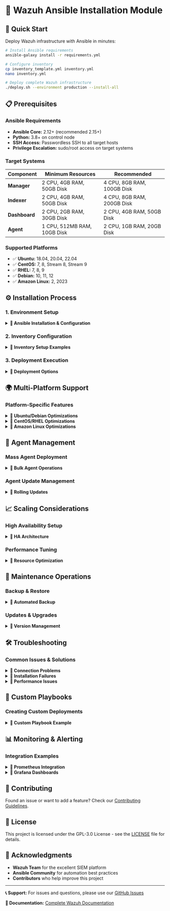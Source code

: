 # 🔧 Wazuh Ansible Installation Module

<!--
Author: Rodrigo Marins Piaba (Fanaticos4tech)
E-Mail: rodrigomarinsp@gmail.com / fanaticos4tech@gmail.com
GitHub: rodrigomarinsp
Instagram: @fanaticos4tech
-->

## 🚀 Quick Start

Deploy Wazuh infrastructure with Ansible in minutes:

```bash
# Install Ansible requirements
ansible-galaxy install -r requirements.yml

# Configure inventory
cp inventory_template.yml inventory.yml
nano inventory.yml

# Deploy complete Wazuh infrastructure
./deploy.sh --environment production --install-all
```

## 📋 Prerequisites

### Ansible Requirements
- **Ansible Core:** 2.12+ (recommended 2.15+)
- **Python:** 3.8+ on control node
- **SSH Access:** Passwordless SSH to all target hosts
- **Privilege Escalation:** sudo/root access on target systems

### Target Systems
| Component | Minimum Resources | Recommended |
|-----------|-------------------|-------------|
| **Manager** | 2 CPU, 4GB RAM, 50GB Disk | 4 CPU, 8GB RAM, 100GB Disk |
| **Indexer** | 2 CPU, 4GB RAM, 50GB Disk | 4 CPU, 8GB RAM, 200GB Disk |
| **Dashboard** | 2 CPU, 2GB RAM, 30GB Disk | 2 CPU, 4GB RAM, 50GB Disk |
| **Agent** | 1 CPU, 512MB RAM, 10GB Disk | 2 CPU, 1GB RAM, 20GB Disk |

### Supported Platforms
- ✅ **Ubuntu:** 18.04, 20.04, 22.04
- ✅ **CentOS:** 7, 8, Stream 8, Stream 9
- ✅ **RHEL:** 7, 8, 9
- ✅ **Debian:** 10, 11, 12
- ✅ **Amazon Linux:** 2, 2023

## ⚙️ Installation Process

### 1. Environment Setup

<details>
<summary><b>🔽 Ansible Installation & Configuration</b></summary>

```bash
# Install Ansible (Ubuntu/Debian)
sudo apt update
sudo apt install -y ansible python3-pip

# Install Ansible (CentOS/RHEL)
sudo yum install -y epel-release
sudo yum install -y ansible python3-pip

# Install additional Python dependencies
pip3 install -r requirements.txt

# Verify installation
ansible --version
```
</details>

### 2. Inventory Configuration

<details>
<summary><b>🔽 Inventory Setup Examples</b></summary>

**Single-Node Deployment:**
```yaml
all:
  children:
    wazuh_cluster:
      children:
        wazuh_manager:
          hosts:
            wazuh-server:
              ansible_host: 192.168.1.100
        wazuh_indexer:
          hosts:
            wazuh-server:
              ansible_host: 192.168.1.100
        wazuh_dashboard:
          hosts:
            wazuh-server:
              ansible_host: 192.168.1.100
```

**Multi-Node Cluster:**
```yaml
all:
  children:
    wazuh_cluster:
      children:
        wazuh_manager:
          hosts:
            manager-01:
              ansible_host: 192.168.1.100
              wazuh_manager_type: master
            manager-02:
              ansible_host: 192.168.1.101
              wazuh_manager_type: worker
        wazuh_indexer:
          hosts:
            indexer-01:
              ansible_host: 192.168.1.110
            indexer-02:
              ansible_host: 192.168.1.111
            indexer-03:
              ansible_host: 192.168.1.112
        wazuh_dashboard:
          hosts:
            dashboard-01:
              ansible_host: 192.168.1.120
    wazuh_agents:
      hosts:
        agent-[01:50]:
          ansible_host: 192.168.1.[150:199]
```
</details>

### 3. Deployment Execution

<details>
<summary><b>🔽 Deployment Options</b></summary>

**Complete Infrastructure:**
```bash
./deploy.sh --environment production --install-all
```

**Individual Components:**
```bash
# Deploy only managers
ansible-playbook -i inventory.yml playbooks/server_deploy.yml --tags wazuh_manager

# Deploy only indexers
ansible-playbook -i inventory.yml playbooks/server_deploy.yml --tags wazuh_indexer

# Deploy only dashboard
ansible-playbook -i inventory.yml playbooks/server_deploy.yml --tags wazuh_dashboard

# Deploy agents
ansible-playbook -i inventory.yml playbooks/agents_deploy.yml
```

**Validation and Testing:**
```bash
# Validate installation
ansible-playbook -i inventory.yml playbooks/validate.yml

# Check service status
ansible all -i inventory.yml -m service -a "name=wazuh-manager state=started"
```
</details>

## 🌍 Multi-Platform Support

### Platform-Specific Features

<details>
<summary><b>🔽 Ubuntu/Debian Optimizations</b></summary>

- APT package management with automatic updates
- UFW firewall configuration
- Systemd service management
- AppArmor profile configuration
- Unattended upgrades setup
</details>

<details>
<summary><b>🔽 CentOS/RHEL Optimizations</b></summary>

- YUM/DNF package management
- FirewallD configuration
- SELinux policy management
- SystemD hardening
- Subscription manager integration (RHEL)
</details>

<details>
<summary><b>🔽 Amazon Linux Optimizations</b></summary>

- YUM package management
- CloudWatch integration ready
- EC2 instance optimization
- AWS SSM agent compatibility
- EBS volume optimization
</details>

## 👥 Agent Management

### Mass Agent Deployment

<details>
<summary><b>🔽 Bulk Agent Operations</b></summary>

**Deploy 100+ Agents:**
```bash
# Configure agent inventory
cat >> inventory.yml << EOF
    production_agents:
      hosts:
        web-server-[01:20]:
          ansible_host: 10.0.1.[10:29]
          wazuh_agent_group: web-servers
        db-server-[01:10]:
          ansible_host: 10.0.2.[10:19]
          wazuh_agent_group: database-servers
EOF

# Deploy with groups
ansible-playbook -i inventory.yml playbooks/agents_deploy.yml --limit production_agents
```

**Agent Group Management:**
```bash
# Create custom agent groups
ansible-playbook -i inventory.yml playbooks/agents_deploy.yml -e "
wazuh_agent_groups:
  - name: web-servers
    rules: web_rules.xml
  - name: database-servers
    rules: db_rules.xml"
```
</details>

### Agent Update Management

<details>
<summary><b>🔽 Rolling Updates</b></summary>

```bash
# Rolling update with 20% batch size
ansible-playbook -i inventory.yml playbooks/agents_deploy.yml   --limit production_agents   --serial 20%   --tags update
```
</details>

## 📈 Scaling Considerations

### High Availability Setup

<details>
<summary><b>🔽 HA Architecture</b></summary>

```yaml
# Load Balancer Configuration
wazuh_dashboard_ha:
  enabled: true
  load_balancer: nginx
  backend_servers:
    - dashboard-01.example.com
    - dashboard-02.example.com

# Manager Cluster
wazuh_manager_cluster:
  enabled: true
  name: wazuh-cluster
  node_name: "{{ ansible_hostname }}"
  node_type: master  # or worker
  key: "{{ wazuh_cluster_key }}"
  bind_addr: "{{ ansible_default_ipv4.address }}"
  nodes:
    - manager-01.example.com
    - manager-02.example.com

# Indexer Cluster
wazuh_indexer_cluster:
  enabled: true
  name: wazuh-indexer-cluster
  master_nodes: 3
  data_nodes: 3
  replica_count: 1
```
</details>

### Performance Tuning

<details>
<summary><b>🔽 Resource Optimization</b></summary>

```yaml
# Manager Performance
wazuh_manager_performance:
  max_agents: 10000
  agent_buffer: 8192
  analysis_threads: 4
  remote_connection_timeout: 60

# Indexer Performance  
wazuh_indexer_performance:
  heap_size: "4g"
  max_open_files: 65536
  thread_pool_search_size: 8
  indices_memory_max_size: "40%"

# Dashboard Performance
wazuh_dashboard_performance:
  max_old_space_size: 4096
  worker_processes: auto
  keepalive_timeout: 65
```
</details>

## 🔄 Maintenance Operations

### Backup & Restore

<details>
<summary><b>🔽 Automated Backup</b></summary>

```bash
# Create backup playbook
ansible-playbook -i inventory.yml playbooks/backup.yml   -e "backup_destination=/backup/wazuh/$(date +%Y%m%d)"

# Restore from backup
ansible-playbook -i inventory.yml playbooks/restore.yml   -e "restore_source=/backup/wazuh/20231201"
```
</details>

### Updates & Upgrades

<details>
<summary><b>🔽 Version Management</b></summary>

```bash
# Update to specific version
ansible-playbook -i inventory.yml playbooks/server_deploy.yml   -e "wazuh_version=4.6.0"   --tags update

# Rolling restart for configuration changes
ansible-playbook -i inventory.yml playbooks/server_deploy.yml   --tags restart   --serial 1
```
</details>

## 🛠️ Troubleshooting

### Common Issues & Solutions

<details>
<summary><b>🔽 Connection Problems</b></summary>

**SSH Key Issues:**
```bash
# Generate and deploy SSH keys
ssh-keygen -t rsa -b 4096 -f ~/.ssh/wazuh_deploy
ssh-copy-id -i ~/.ssh/wazuh_deploy.pub user@target-host

# Test connectivity
ansible all -i inventory.yml -m ping
```

**Privilege Escalation:**
```bash
# Test sudo access
ansible all -i inventory.yml -m command -a "whoami" --become

# Configure passwordless sudo
echo "deploy ALL=(ALL) NOPASSWD:ALL" | sudo tee /etc/sudoers.d/deploy
```
</details>

<details>
<summary><b>🔽 Installation Failures</b></summary>

**Repository Issues:**
```bash
# Clear package cache
ansible all -i inventory.yml -m command -a "apt clean" --become  # Ubuntu/Debian
ansible all -i inventory.yml -m command -a "yum clean all" --become  # CentOS/RHEL

# Verify repository configuration
ansible-playbook -i inventory.yml playbooks/validate.yml --tags repositories
```

**Service Startup Issues:**
```bash
# Check service status
ansible all -i inventory.yml -m systemd -a "name=wazuh-manager state=started" --become

# View logs
ansible all -i inventory.yml -m command -a "journalctl -u wazuh-manager --no-pager"
```
</details>

<details>
<summary><b>🔽 Performance Issues</b></summary>

**Resource Monitoring:**
```bash
# Check system resources
ansible all -i inventory.yml -m command -a "free -h && df -h && top -bn1"

# Monitor Wazuh processes
ansible all -i inventory.yml -m command -a "ps aux | grep wazuh"
```

**Network Connectivity:**
```bash
# Test network connectivity between components
ansible-playbook -i inventory.yml playbooks/validate.yml --tags connectivity

# Check firewall status
ansible all -i inventory.yml -m command -a "ufw status" --become  # Ubuntu
ansible all -i inventory.yml -m command -a "firewall-cmd --list-all" --become  # CentOS/RHEL
```
</details>

## 🔧 Custom Playbooks

### Creating Custom Deployments

<details>
<summary><b>🔽 Custom Playbook Example</b></summary>

```yaml
---
- name: Custom Wazuh Deployment
  hosts: wazuh_cluster
  become: yes
  vars:
    custom_rules_dir: /var/ossec/etc/rules
    custom_decoders_dir: /var/ossec/etc/decoders
  
  tasks:
    - name: Deploy custom rules
      copy:
        src: "{{ item }}"
        dest: "{{ custom_rules_dir }}/"
        owner: ossec
        group: ossec
        mode: '0640'
      with_fileglob:
        - "../files/rules/*.xml"
      notify: restart wazuh-manager
    
    - name: Deploy custom decoders
      copy:
        src: "{{ item }}"
        dest: "{{ custom_decoders_dir }}/"
        owner: ossec
        group: ossec
        mode: '0640'
      with_fileglob:
        - "../files/decoders/*.xml"
      notify: restart wazuh-manager
```
</details>

## 📊 Monitoring & Alerting

### Integration Examples

<details>
<summary><b>🔽 Prometheus Integration</b></summary>

```yaml
# Enable Prometheus metrics
wazuh_prometheus:
  enabled: true
  port: 9200
  endpoint: /metrics
  scrape_interval: 30s
```
</details>

<details>
<summary><b>🔽 Grafana Dashboards</b></summary>

```bash
# Deploy Grafana dashboards
ansible-playbook -i inventory.yml playbooks/monitoring.yml --tags grafana
```
</details>

## 🤝 Contributing

Found an issue or want to add a feature? Check our [Contributing Guidelines](../CONTRIBUTING.md).

## 📄 License

This project is licensed under the GPL-3.0 License - see the [LICENSE](../LICENSE) file for details.

## 🙏 Acknowledgments

- **Wazuh Team** for the excellent SIEM platform
- **Ansible Community** for automation best practices
- **Contributors** who help improve this project

---

**📞 Support:** For issues and questions, please use our [GitHub Issues](https://github.com/rodrigomarinsp/wazuh-unified-installer/issues)

**🔗 Documentation:** [Complete Wazuh Documentation](https://documentation.wazuh.com/)
